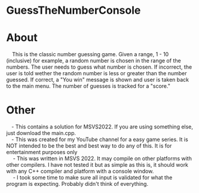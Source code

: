 # GuessTheNumberConsole
  
# About
&nbsp;&nbsp;&nbsp;&nbsp;This is the classic number guessing game.  Given a range, 1 - 10 (inclusive) for example, a random number is chosen in the range of the numbers.  The user
needs to guess what number is chosen.  If incorrect, the user is told wether the random number is less or greater than the number guessed.  If correct, a "You win"
message is shown and user is taken back to the main menu.  The number of guesses is tracked for a "score."  

# Other
&emsp;\- This contains a solution for MSVS2022.  If you are using something else, just download the main.cpp.  
&emsp;\- This was created for my YouTube channel for a easy game series.  It is NOT intended to be the best and best way to do any of this.  It is for entertainment purposes only  
&emsp;	\- This was written in MSVS 2022.  It may compile on other platforms with other compilers.  I have not tested it but as simple as this is, it should work with any C++ compiler and platform with a console window.  
&emsp;	\- I took some time to make sure all input is validated for what the program is expecting.  Probably didn't think of everything.  
